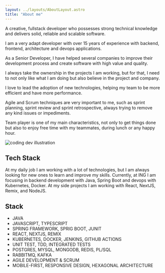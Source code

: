```yaml
---
layout: ../layouts/AboutLayout.astro
title: "About me"
---
```


A creative, fullstack developer who possesses strong technical knowledge and delivers solid, reliable and scalable software.

I am a very adapt developer with over 15 years of experience with backend, frontend, architecture and devops applications.

As a Senior Developer, I have helped several companies to improve their development process and create software with high value and quality.

I always take the ownership in the projects I am working, but for that, I need to not only like what I am doing but also believe in the project and company.

I love to lead the adoption of new technologies, helping my team to be more efficient and have more performance.

Agile and Scrum techniques are very important to me, such as sprint planning, sprint review and sprint retrospective, always trying to remove any kind issues or impediments.

Team player is one of my main characteristics, not only to get things done but also to enjoy free time with my teammates, during lunch or any happy hour.

<div>
  <img src="/assets/dev.svg" class="sm:w-1/2 mx-auto" alt="coding dev illustration">
</div>

## Tech Stack

At my daily job I am working with a lot of technologies, but I am always looking for new ones to learn and improve my skills. Currently, at ING  I am focusing in backend development with Java, Spring Boot and devops with Kubernetes, Docker.
At my side projects I am working with React, NextJS, Remix, and NodeJS.

## Stack

* JAVA
* JAVASCRIPT, TYPESCRIPT
* SPRING FRAMEWORK, SPRIG BOOT, JUNIT
* REACT, NEXTJS, REMIX
* KUBERNETES, DOCKER, JENKINS, GITHUB ACTIONS
* UNIT TEST, TDD, INTEGRATED TESTS
* POSTGRES, MYSQL, MONGODB, REDIS, PL/SQL
* RABBITMQ, KAFKA
* AGILE DEVELOPMENT & SCRUM
* MOBILE-FIRST, RESPONSIVE DESIGN, HEXAGONAL ARCHITECTURE
